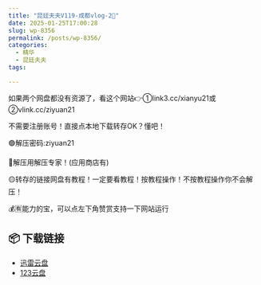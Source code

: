 ```yaml
---
title: "昆廷夫夫V119-成都vlog-2🥩"
date: 2025-01-25T17:00:28
slug: wp-8356
permalink: /posts/wp-8356/
categories:
  - 精华
  - 昆廷夫夫
tags:

---
```


如果两个网盘都没有资源了，看这个网站👉①link3.cc/xianyu21或②vlink.cc/ziyuan21

不需要注册账号！直接点本地下载转存OK？懂吧！

🟢解压密码:ziyuan21

🔵解压用解压专家！(应用商店有)

🟡转存的链接网盘有教程！一定要看教程！按教程操作！不按教程操作你不会解压！

💰🈶能力的宝，可以点左下角赞赏支持一下网站运行

## 📦 下载链接
- [迅雷云盘](https://blziyuan21.com/pay-download/8356?key=40890bc95f&down_id=0)
- [123云盘](https://blziyuan21.com/pay-download/8356?key=40890bc95f&down_id=1)

